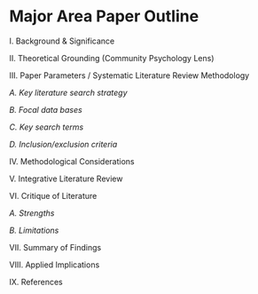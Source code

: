 # Major Area Paper Outline

I. Background & Significance

II. Theoretical Grounding (Community Psychology Lens)

III. Paper Parameters / Systematic Literature Review Methodology

_A. Key literature search strategy_

_B. Focal data bases_

_C. Key search terms_

_D. Inclusion/exclusion criteria_

IV. Methodological Considerations

V. Integrative Literature Review

VI. Critique of Literature

_A. Strengths_

_B. Limitations_

VII. Summary of Findings

VIII. Applied Implications

IX. References
